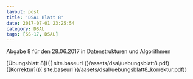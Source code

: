 ```yaml
---
layout: post
title: 'DSAL Blatt 8'
date: 2017-07-01 23:25:54
category: DSAL
tags: [SS-17, DSAL]
---
```


Abgabe 8 für den 28.06.2017 in Datenstrukturen und Algorithmen

[Übungsblatt 8]({{ site.baseurl }}/assets/dsal/uebungsblatt8.pdf)([Korrektur]({{ site.baseurl }}/aasets/dsal/uebungsblatt8_korrektur.pdf))
